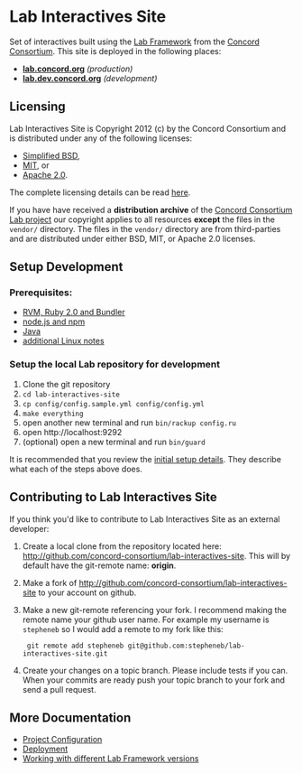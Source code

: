 # Lab Interactives Site

Set of interactives built using the [Lab Framework](http://lab-framework.concord.org) from the [Concord Consortium](http://www.concord.org). This site is deployed in the following places:

- **[lab.concord.org](http://lab.concord.org)** _(production)_
- **[lab.dev.concord.org](http://lab.dev.concord.org)** _(development)_

## Licensing

Lab Interactives Site is Copyright 2012 (c) by the Concord Consortium and is distributed under
any of the following licenses:

- [Simplified BSD](http://www.opensource.org/licenses/BSD-2-Clause),
- [MIT](http://www.opensource.org/licenses/MIT), or
- [Apache 2.0](http://www.opensource.org/licenses/Apache-2.0).

The complete licensing details can be read [here](license.md).

If you have have received a **distribution archive** of the
[Concord Consortium Lab project](https://github.com/concord-consortium/lab)
our copyright applies to all resources **except** the files in the
`vendor/` directory. The files in the `vendor/` directory are from
third-parties and are distributed under either BSD, MIT, or Apache 2.0 licenses.

## Setup Development

### Prerequisites:

- [RVM, Ruby 2.0 and Bundler](developer-doc/setup-ruby.md)
- [node.js and npm](developer-doc/setup-node.md)
- [Java](developer-doc/setup-java.md)
- [additional Linux notes](developer-doc/linux-notes.md)

### Setup the local Lab repository for development

1. Clone the git repository
2. `cd lab-interactives-site`
3. `cp config/config.sample.yml config/config.yml`
4. `make everything`
5. open another new terminal and run `bin/rackup config.ru`
6. open http://localhost:9292
7. (optional) open a new terminal and run `bin/guard`

It is recommended that you review the [initial setup details](developer-doc/initial-setup-details.md).
They describe what each of the steps above does.

## Contributing to Lab Interactives Site

If you think you'd like to contribute to Lab Interactives Site as an external developer:

1. Create a local clone from the repository located here: http://github.com/concord-consortium/lab-interactives-site.
   This will by default have the git-remote name: **origin**.

2. Make a fork of http://github.com/concord-consortium/lab-interactives-site to your account on github.

3. Make a new git-remote referencing your fork. I recommend making the remote name your github user name.
   For example my username is `stepheneb` so I would add a remote to my fork like this:

        git remote add stepheneb git@github.com:stepheneb/lab-interactives-site.git

4. Create your changes on a topic branch. Please include tests if you can. When your commits are ready
   push your topic branch to your fork and send a pull request.

## More Documentation

- [Project Configuration](developer-doc/configuration.md)
- [Deployment](developer-doc/deployment.md)
- [Working with different Lab Framework versions](developer-doc/lab-framework-versions.md)

